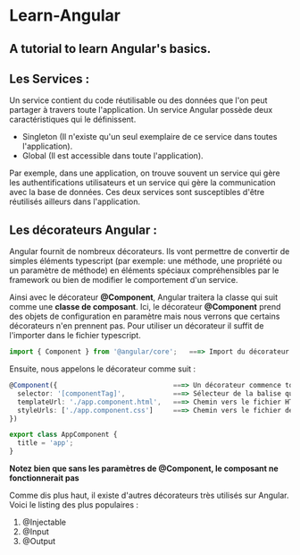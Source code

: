 # Learn-Angular
A tutorial to learn Angular's basics.
------

## Les Services :

Un service contient du code réutilisable ou des données que l'on peut partager à travers toute l'application.
Un service Angular possède deux caractéristiques qui le définissent. 

- Singleton (Il n'existe qu'un seul exemplaire de ce service dans toutes l'application).
- Global (Il est accessible dans toute l'application).

Par exemple, dans une application, on trouve souvent un service qui gère les authentifications utilisateurs et un service qui gère la communication avec la base de données. Ces deux services sont susceptibles d'être réutilisés ailleurs dans l'application.

## Les décorateurs Angular :

Angular fournit de nombreux décorateurs. Ils vont permettre de convertir de simples éléments typescript (par exemple: une méthode, une propriété ou un paramètre de méthode) en éléments spéciaux compréhensibles par le framework ou bien de modifier le comportement d'un service.

Ainsi avec le décorateur **@Component**, Angular traitera la classe qui suit comme une **classe de composant**.
Ici, le décorateur **@Component** prend des objets de configuration en paramètre mais nous verrons que certains décorateurs n'en prennent pas.
Pour utiliser un décorateur il suffit de l'importer dans le fichier typescript.

```ts
import { Component } from '@angular/core';   ===> Import du décorateur Component.
```
Ensuite, nous appelons le décorateur comme suit : 

```ts
@Component({                             ===> Un décorateur commence toujours pas un @
  selector: '[componentTag]',            ===> Sélecteur de la balise qui accueillera le composant (Ex:<p>componentTag>Hi</p>)
  templateUrl: './app.component.html',   ===> Chemin vers le fichier HTML
  styleUrls: ['./app.component.css']     ===> Chemin vers le fichier de style
})

export class AppComponent {
  title = 'app';
}
```

**Notez bien que sans les paramètres de @Component, le composant ne fonctionnerait pas**

Comme dis plus haut, il existe d'autres décorateurs très utilisés sur Angular. Voici le listing des plus populaires :

1. @Injectable 
2. @Input
3. @Output





